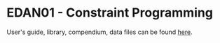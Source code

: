 # EDAN01 - Constraint Programming

User's guide, library, compendium, data files can be found [here](https://osolpro.atlassian.net/wiki/spaces/JACOP/pages/26279944/JaCoP+-+Java+Constraint+Programming+solver).
